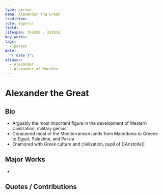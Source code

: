 ```yaml
---
type: person
name: Alexander the Great
tradition: 
role: Emperor
field: 
lifespan: 356BCE - 323BCE
key_works: 
tags:
  - person
date:
  "{ date }": 
aliases:
  - Alexander
  - Alexander of Macedon
---
```


# Alexander the Great

## Bio
- Arguably the most important figure in the development of Western Civilization, military genius
- Conquered most of the Mediterranean lands from Macedonia to Greece to Egypt, Palestine, and Persia
- Enamored with Greek culture and civilization, pupil of [[Aristotle]]

## Major Works

- 

## Quotes / Contributions

> 

